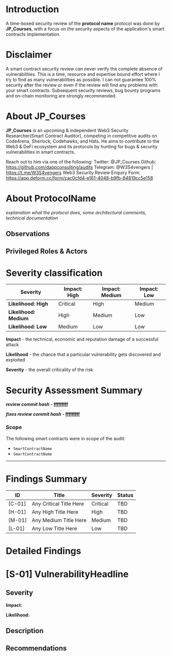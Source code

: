 # Introduction

A time-boxed security review of the **protocol name** protocol was done by **JP_Courses**, with a focus on the security aspects of the application's smart contracts implementation.

# Disclaimer

A smart contract security review can never verify the complete absence of vulnerabilities. This is a time, resource and expertise bound effort where I try to find as many vulnerabilities as possible. I can not guarantee 100% security after the review or even if the review will find any problems with your smart contracts. Subsequent security reviews, bug bounty programs and on-chain monitoring are strongly recommended.

# About **JP_Courses**

**JP_Courses** is an upcoming & independent Web3 Security Researcher(Smart Contract Auditor), competing in competitive audits on Code4rena, Sherlock, Codehawks, and Hats.
He aims to contribute to the Web3 & DeFi ecosystem and its protocols by hunting for bugs & security vulnerabilities in smart contracts. 

Reach out to him via one of the following:
Twitter: @JP_Courses
Github: https://github.com/dappconsulting/audits
Telegram: @W3S4vengers | https://t.me/W3S4vengers
Web3 Security Review Enquiry Form: https://app.deform.cc/form/cac0cfd4-e161-4048-b9fb-84819cc5e158

# About **ProtocolName**

_explanation what the protocol does, some architectural comments, technical documentation_

## Observations

## Privileged Roles & Actors

# Severity classification

| Severity               | Impact: High | Impact: Medium | Impact: Low |
| ---------------------- | ------------ | -------------- | ----------- |
| **Likelihood: High**   | Critical     | High           | Medium      |
| **Likelihood: Medium** | High         | Medium         | Low         |
| **Likelihood: Low**    | Medium       | Low            | Low         |

**Impact** - the technical, economic and reputation damage of a successful attack

**Likelihood** - the chance that a particular vulnerability gets discovered and exploited

**Severity** - the overall criticality of the risk

# Security Assessment Summary

**_review commit hash_ - [fffffffff](url)**

**_fixes review commit hash_ - [fffffffff](url)**

### Scope

The following smart contracts were in scope of the audit:

- `SmartContractName`
- `SmartContractName`

---

# Findings Summary

| ID     | Title                   | Severity | Status |
| ------ | ----------------------- | -------- | ------ |
| [C-01] | Any Critical Title Here | Critical | TBD    |
| [H-01] | Any High Title Here     | High     | TBD    |
| [M-01] | Any Medium Title Here   | Medium   | TBD    |
| [L-01] | Any Low Title Here      | Low      | TBD    |

# Detailed Findings

# [S-01] VulnerabilityHeadline

## Severity

**Impact:**

**Likelihood:**

## Description

## Recommendations
